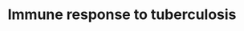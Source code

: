 ---
annotations:
- id: DOID:399
  parent: disease by infectious agent
  type: Disease Ontology
  value: tuberculosis
- id: PW:0000023
  parent: regulatory pathway
  type: Pathway Ontology
  value: immune response pathway
authors:
- Andra
- Egonw
- Khanspers
- Eweitz
citedin:
- link: PMC7756074
  title: A Network-Based Analysis Reveals the Mechanism Underlying Vitamin D in Suppressing
    Cytokine Storm and Virus in SARS-CoV-2 Infection (2020)
- link: PMC9537444
  title: Bioinformatics and systems-biology analysis to determine the effects of Coronavirus
    disease 2019 on patients with allergic asthma (2022)
- link: 10.3389/fcimb.2023.1280223
  title: Discovering common pathogenetic processes between COVID-19 and tuberculosis
    by bioinformatics and system biology approach (2023)
- link: 10.1155/2022/3515001
  title: Combination of Enrichment Using Gene Ontology and Transcriptomic Analysis
    Revealed Contribution of Interferon Signaling to Severity of COVID-19 (2022)
- link: 10.3390/ijms25115731
  title: Longitudinal Neuropathological Consequences of Extracranial Radiation Therapy
    in Mice (2024)
- link: 10.1016/j.bbrep.2023.101602
  title: Statistical and network analyses reveal mechanisms for the enhancement of
    macrophage immunity by manganese in Mycobacterium tuberculosis infection (2024)
- link: 10.3390/pathogens12111373
  title: Transcriptional Profiling of SARS-CoV-2-Infected Calu-3 Cells Reveals Immune-Related
    Signaling Pathways (2024)
- link: PMC12106470
  title: 'Glypican-3 regulated epithelial mesenchymal transformation-related genes
    in osteosarcoma: based on comprehensive tumor microenvironment profiling (2025)'
- link: PMC12323659
  title: Decoding the transcriptome from bulk RNA of infection-naïve versus imprinted
    patients with SARS-CoV-2 Omicron B.1.1.529 (2025)
communities: []
description: 'This pathway diagram is derived from Figure 6c in "The human immune
  response to tuberculosis and its treatment: a view from the blood" (PMID: 25703554,
  [PMC4368415](https://www.ncbi.nlm.nih.gov/pmc/articles/PMC4368415)). Proteins on
  this pathway have targeted assays available via the [CPTAC Assay Portal](https://assays.cancer.gov/available_assays?wp_id=WP4197).'
last-edited: 2025-03-04
ndex: ab358379-8b69-11eb-9e72-0ac135e8bacf
organisms:
- Homo sapiens
redirect_from:
- /index.php/Pathway:WP4197
- /instance/WP4197
- /instance/WP4197_r137498
revision: r137498
schema-jsonld:
- '@context': https://schema.org/
  '@id': https://wikipathways.github.io/pathways/WP4197.html
  '@type': Dataset
  creator:
    '@type': Organization
    name: WikiPathways
  description: 'This pathway diagram is derived from Figure 6c in "The human immune
    response to tuberculosis and its treatment: a view from the blood" (PMID: 25703554,
    [PMC4368415](https://www.ncbi.nlm.nih.gov/pmc/articles/PMC4368415)). Proteins
    on this pathway have targeted assays available via the [CPTAC Assay Portal](https://assays.cancer.gov/available_assays?wp_id=WP4197).'
  keywords:
  - IFI35
  - IFIT1
  - IFIT3
  - IFITM1
  - IFNAR1
  - IFNAR2
  - IFNGR1
  - IFNGR2
  - IRF1
  - IRF9
  - JAK1
  - JAK2
  - MX1
  - OAS1
  - PIAS1
  - PSMB8
  - PTPN2
  - SOCS1
  - STAT1
  - STAT2
  - TAP1
  - TYK2
  license: CC0
  name: Immune response to tuberculosis
seo: CreativeWork
title: Immune response to tuberculosis
wpid: WP4197
---